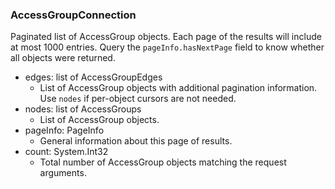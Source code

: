 ### AccessGroupConnection
Paginated list of AccessGroup objects. Each page of the results will include at most 1000 entries. Query the `pageInfo.hasNextPage` field to know whether all objects were returned.

- edges: list of AccessGroupEdges
  - List of AccessGroup objects with additional pagination information. Use `nodes` if per-object cursors are not needed.
- nodes: list of AccessGroups
  - List of AccessGroup objects.
- pageInfo: PageInfo
  - General information about this page of results.
- count: System.Int32
  - Total number of AccessGroup objects matching the request arguments.
